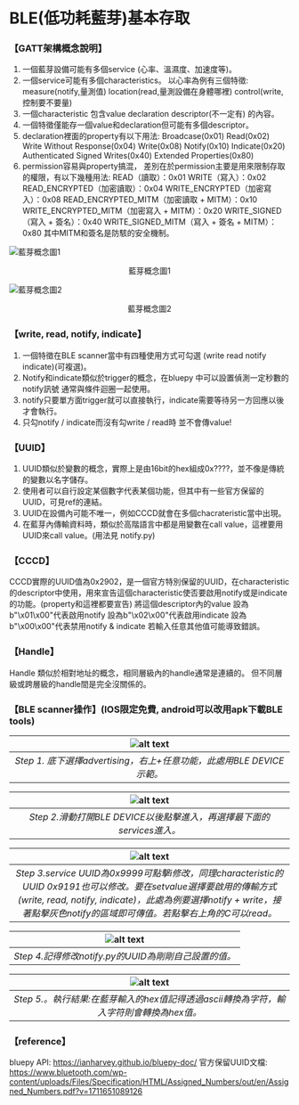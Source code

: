 # BLE(低功耗藍芽)基本存取
### 【GATT架構概念說明】
1. 一個藍芽設備可能有多個service (心率、溫濕度、加速度等)。
2. 一個service可能有多個characteristics。
   以心率為例有三個特徵:
   measure(notify,量測值)
   location(read,量測設備在身體哪裡)
   control(write,控制要不要量)
3. 一個characteristic 包含value declaration descriptor(不一定有) 的內容。
4. 一個特徵僅能存一個value和declaration但可能有多個descriptor。
5. declaration裡面的property有以下用法:
   Broadcase(0x01)
   Read(0x02)
   Write Without Response(0x04)
   Write(0x08)
   Notify(0x10)
   Indicate(0x20)
   Authenticated Signed Writes(0x40)
   Extended Properties(0x80)
6. permission容易與property搞混，
   差別在於permission主要是用來限制存取的權限，有以下幾種用法:
   READ（讀取）：0x01
   WRITE（寫入）：0x02
   READ_ENCRYPTED（加密讀取）：0x04
   WRITE_ENCRYPTED（加密寫入）：0x08
   READ_ENCRYPTED_MITM（加密讀取 + MITM）：0x10
   WRITE_ENCRYPTED_MITM（加密寫入 + MITM）：0x20
   WRITE_SIGNED（寫入 + 簽名）：0x40
   WRITE_SIGNED_MITM（寫入 + 簽名 + MITM）：0x80
   其中MITM和簽名是防駭的安全機制。

![藍芽概念圖1](image-1.png "wtf")

<center>藍芽概念圖1</center>

![藍芽概念圖2](image-2.png)

<center>藍芽概念圖2</center>


### 【write, read, notify, indicate】
1. 一個特徵在BLE scanner當中有四種使用方式可勾選 (write read notify indicate)(可複選)。
2. Notify和indicate類似於trigger的概念，在bluepy 中可以設置偵測一定秒數的notify訊號 通常與條件迴圈一起使用。
3. notify只要單方面trigger就可以直接執行，indicate需要等待另一方回應以後才會執行。
4. 只勾notify / indicate而沒有勾write / read時 並不會傳value!

### 【UUID】
1. UUID類似於變數的概念，實際上是由16bit的hex組成0x????，並不像是傳統的變數以名字儲存。
2. 使用者可以自行設定某個數字代表某個功能，但其中有一些官方保留的UUID，可見ref的連結。
3. UUID在設備內可能不唯一，例如CCCD就會在多個chacrateristic當中出現。
4. 在藍芽內傳輸資料時，類似於高階語言中都是用變數在call value，這裡要用UUID來call value。(用法見 notify.py)

### 【CCCD】
CCCD實際的UUID值為0x2902，是一個官方特別保留的UUID，在characteristic的descriptor中使用，用來宣告這個characteristic使否要啟用notify或是indicate的功能。(property和這裡都要宣告)
將這個descriptor內的value
設為b"\x01\x00"代表啟用notify
設為b"\x02\x00"代表啟用indicate
設為b"\x00\x00"代表禁用notify & indicate
若輸入任意其他值可能導致錯誤。

### 【Handle】
Handle 類似於相對地址的概念，相同層級內的handle通常是連續的。
但不同層級或跨層級的handle間是完全沒關係的。

### 【BLE scanner操作】(IOS限定免費, android可以改用apk下載BLE tools)

| ![alt text](image-3.png) |
|:--:|
| *Step 1. 底下選擇advertising，右上+任意功能，此處用BLE DEVICE示範。* |

| ![alt text](image-4.png) |
|:--:|
| *Step 2.滑動打開BLE DEVICE以後點擊進入，再選擇最下面的services進入。* |

| ![alt text](image-5.png) |
|:--:|
| *Step 3.service UUID為0x9999可點擊i修改，同理characteristic的UUID 0x9191也可以修改。要在setvalue選擇要啟用的傳輸方式(write, read, notify, indicate)，此處為例要選擇notify + write，接著點擊灰色notify的區域即可傳值。若點擊右上角的C可以read。* |

| ![alt text](image-6.png) |
|:--:|
| *Step 4.記得修改notify.py的UUID為剛剛自己設置的值。* |

| ![alt text](image.png) |
|:--:|
| *Step 5.。執行結果:在藍芽輸入的hex值記得透過ascii轉換為字符，輸入字符則會轉換為hex值。* |


### 【reference】
bluepy API: https://ianharvey.github.io/bluepy-doc/
官方保留UUID文檔: https://www.bluetooth.com/wp-content/uploads/Files/Specification/HTML/Assigned_Numbers/out/en/Assigned_Numbers.pdf?v=1711651089126
